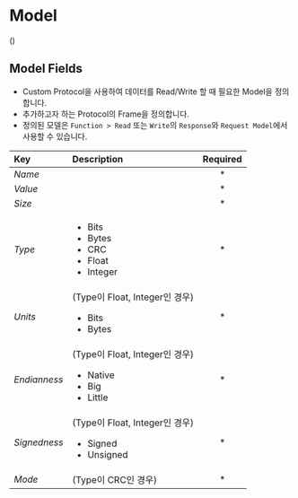 # Model
(<span class="construction"/>)

## Model Fields
- Custom Protocol을 사용하여 데이터를 Read/Write 할 때 필요한 Model을 정의합니다.
- 추가하고자 하는 Protocol의 Frame을 정의합니다.
- 정의된 모델은 `Function > Read` 또는 `Write`의 `Response`와 `Request Model`에서 사용할 수 있습니다.

| Key | Description | Required |
| :- | :- | :-: |
| _Name_ |   | * |
| _Value_ |  | * |
| _Size_ |  | * |
| _Type_ | <ul><li>Bits</li><li>Bytes</li><li>CRC</li><li>Float</li><li>Integer</li></ul> | * |
| _Units_ | (Type이 Float, Integer인 경우)<ul><li>Bits</li><li>Bytes</li></ul> | * |
| _Endianness_ | (Type이 Float, Integer인 경우)<ul><li>Native</li><li>Big</li><li>Little</li></ul> | * |
| _Signedness_ | (Type이 Float, Integer인 경우)<ul><li>Signed</li><li>Unsigned</li></ul> | * |
| _Mode_ | (Type이 CRC인 경우) | * |


<!-- ##### 예시) Modbus TCP

MBAP Header description Fields

- PDU(Protocol Data Unit)
- ADU(Application Data Unit)

```
             MODBUS TCP/IP ADU
<――――――――――――――――――――――――――――――――――――――――>
MBAP Header  |  Function Code  |  Data  |
              <――――――――――――――――――――――――――>
                           PDU
```


```
                   Request        Indication
―――――――――――――――――  ―――――――――――――――――――――――――>  ―――――――――――――――――
| MODBUS Client |                              | MODBUS Server | 
―――――――――――――――――  ―――――――――――――――――――――――――>  ―――――――――――――――――
                   Confirmation    Response
```


- MODBUS Request ADU encoding
```
MBAP Header + MODBUS request
``` -->